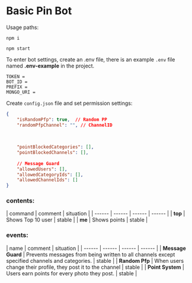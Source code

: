 # Basic Pin Bot


Usage paths:

` npm i `

` npm start `

To enter bot settings, create an .env file, there is an example ` .env ` file named **.env-example** in the project.

```
TOKEN = 
BOT_ID = 
PREFIX = 
MONGO_URI = 
```

Create ` config.json ` file and set permission settings:
```json
{
    "isRandomPfp": true,  // Random PP 
	"randomPfpChannel": "", // ChannelID
	
	
	
	"pointBlockedCategories": [],
	"pointBlockedChannels": [],
	
	// Message Guard
	"allowedUsers": [],
	"allowedCategoryIds": [],
	"allowedChannelIds": []
}
```

### contents:
| command | comment | situation |
| ------ | ------ | ------ | ------ |
| **top** | Shows Top 10 user | stable |
| **me** | Shows points | stable |

### events:
| name | comment | situation |
| ------ | ------ | ------ | ------ |
| **Message Guard** | Prevents messages from being written to all channels except specified channels and categories. | stable |
| **Random Pfp** | When users change their profile, they post it to the channel | stable |
| **Point System** | Users earn points for every photo they post. | stable |
